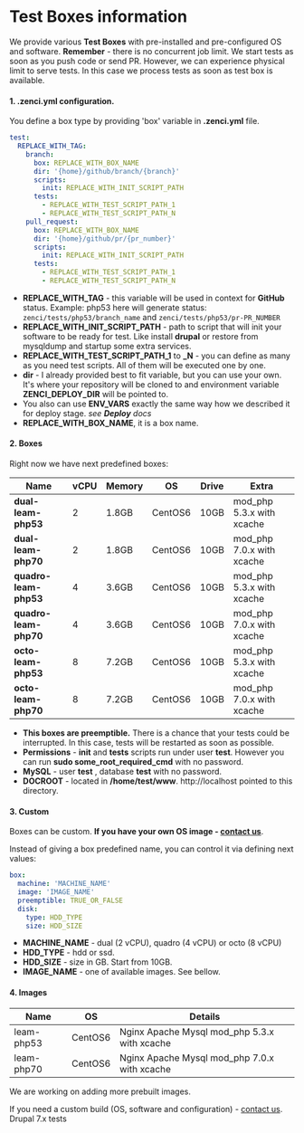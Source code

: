 # Test Boxes information

We provide various **Test Boxes** with pre-installed and pre-configured OS and software.
**Remember** - there is no concurrent job limit. We start tests as soon as you push code or send PR.
However, we can experience physical limit to serve tests. In this case we process tests as soon as test box is available.

#### 1. .zenci.yml configuration.
You define a box type by providing 'box' variable in **.zenci.yml** file.

```yaml
test:
  REPLACE_WITH_TAG:
    branch:
      box: REPLACE_WITH_BOX_NAME
      dir: '{home}/github/branch/{branch}'
      scripts:
        init: REPLACE_WITH_INIT_SCRIPT_PATH
      tests:
        - REPLACE_WITH_TEST_SCRIPT_PATH_1
        - REPLACE_WITH_TEST_SCRIPT_PATH_N
    pull_request:
      box: REPLACE_WITH_BOX_NAME
      dir: '{home}/github/pr/{pr_number}'
      scripts:
        init: REPLACE_WITH_INIT_SCRIPT_PATH
      tests:
        - REPLACE_WITH_TEST_SCRIPT_PATH_1
        - REPLACE_WITH_TEST_SCRIPT_PATH_N
```

- **REPLACE_WITH_TAG** - this variable will be used in context for **GitHub** status. Example: php53 here will generate status: `zenci/tests/php53/branch_name` and  `zenci/tests/php53/pr-PR_NUMBER`
- **REPLACE_WITH_INIT_SCRIPT_PATH** - path to script that will init your software to be ready for test. Like install **drupal** or restore from mysqldump and startup some extra services.
- **REPLACE_WITH_TEST_SCRIPT_PATH_1** to **_N** - you can define as many as you need test scripts. All of them will be executed one by one.
- **dir** - I already provided best to fit variable, but you can use your own. It's where your repository will be cloned to and environment variable **ZENCI_DEPLOY_DIR** will be pointed to.
- You also can use **ENV_VARS** exactly the same way how we described it for deploy stage. *see **Deploy** docs*
- **REPLACE_WITH_BOX_NAME**, it is a box name. 

#### 2. Boxes

Right now we have next predefined boxes:

Name | vCPU | Memory | OS | Drive | Extra 
------- | ------- | ------- | ------- | ------- | ------- | 
**dual-leam-php53** | 2 | 1.8GB | CentOS6 | 10GB | mod_php 5.3.x with xcache
**dual-leam-php70** | 2 | 1.8GB | CentOS6 | 10GB | mod_php 7.0.x with xcache
**quadro-leam-php53** | 4 | 3.6GB | CentOS6 | 10GB | mod_php 5.3.x with xcache
**quadro-leam-php70** | 4 | 3.6GB | CentOS6 | 10GB | mod_php 7.0.x with xcache
**octo-leam-php53** | 8 | 7.2GB | CentOS6 | 10GB | mod_php 5.3.x with xcache
**octo-leam-php70**  | 8 | 7.2GB | CentOS6 | 10GB | mod_php 7.0.x with xcache

- **This boxes are preemptible.**  There is a chance that your tests could be interrupted. In this case, tests will be restarted as soon as possible.
- **Permissions** - **init** and **tests** scripts run under user **test**. However you can run **sudo some_root_required_cmd** with no password. 
- **MySQL** -  user **test** , database **test** with no password. 
- **DOCROOT** -  located in **/home/test/www**. http://localhost pointed to this directory.

#### 3. Custom

Boxes can be custom. **If you have your own OS image - [contact us](https://zen.ci/contact)**.

Instead of giving a box predefined name, you can control it via defining next values:
```yaml
box: 
  machine: 'MACHINE_NAME'
  image: 'IMAGE_NAME'
  preemptible: TRUE_OR_FALSE
  disk:
    type: HDD_TYPE
    size: HDD_SIZE
```

- **MACHINE_NAME** - dual (2 vCPU), quadro (4 vCPU) or octo (8 vCPU)
- **HDD_TYPE** - hdd or ssd.
- **HDD_SIZE** - size in GB. Start from 10GB.
- **IMAGE_NAME** - one of available images. See bellow.

#### 4. Images

Name | OS | Details
------- | ------- | -------
leam-php53 | CentOS6 | Nginx Apache Mysql mod_php 5.3.x with xcache
leam-php70 | CentOS6 | Nginx Apache Mysql mod_php 7.0.x with xcache

We are working on adding more prebuilt images.

If you need a custom build (OS, software and configuration) - [contact us](https://zen.ci/contact).
Drupal 7.x tests